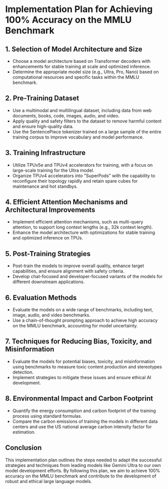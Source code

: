 # Implementation Plan for Achieving 100% Accuracy on the MMLU Benchmark

## 1. Selection of Model Architecture and Size
- Choose a model architecture based on Transformer decoders with enhancements for stable training at scale and optimized inference.
- Determine the appropriate model size (e.g., Ultra, Pro, Nano) based on computational resources and specific tasks within the MMLU benchmark.

## 2. Pre-Training Dataset
- Use a multimodal and multilingual dataset, including data from web documents, books, code, images, audio, and video.
- Apply quality and safety filters to the dataset to remove harmful content and ensure high-quality data.
- Use the SentencePiece tokenizer trained on a large sample of the entire training corpus to improve vocabulary and model performance.

## 3. Training Infrastructure
- Utilize TPUv5e and TPUv4 accelerators for training, with a focus on large-scale training for the Ultra model.
- Organize TPUv4 accelerators into "SuperPods" with the capability to reconfigure their topology rapidly and retain spare cubes for maintenance and hot standbys.

## 4. Efficient Attention Mechanisms and Architectural Improvements
- Implement efficient attention mechanisms, such as multi-query attention, to support long context lengths (e.g., 32k context length).
- Enhance the model architecture with optimizations for stable training and optimized inference on TPUs.

## 5. Post-Training Strategies
- Post-train the models to improve overall quality, enhance target capabilities, and ensure alignment with safety criteria.
- Develop chat-focused and developer-focused variants of the models for different downstream applications.

## 6. Evaluation Methods
- Evaluate the models on a wide range of benchmarks, including text, image, audio, and video benchmarks.
- Use a chain-of-thought prompting approach to achieve high accuracy on the MMLU benchmark, accounting for model uncertainty.

## 7. Techniques for Reducing Bias, Toxicity, and Misinformation
- Evaluate the models for potential biases, toxicity, and misinformation using benchmarks to measure toxic content production and stereotypes detection.
- Implement strategies to mitigate these issues and ensure ethical AI development.

## 8. Environmental Impact and Carbon Footprint
- Quantify the energy consumption and carbon footprint of the training process using standard formulas.
- Compare the carbon emissions of training the models in different data centers and use the US national average carbon intensity factor for estimation.

## Conclusion
This implementation plan outlines the steps needed to adapt the successful strategies and techniques from leading models like Gemini Ultra to our own model development efforts. By following this plan, we aim to achieve 100% accuracy on the MMLU benchmark and contribute to the development of robust and ethical large language models.
